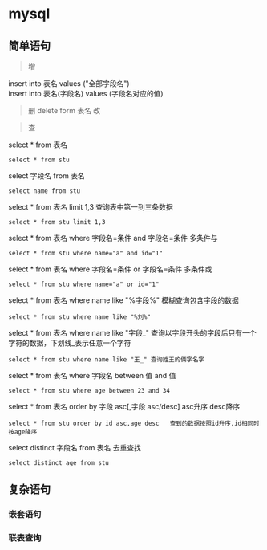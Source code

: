 # mysql


## 简单语句

>增

insert into 表名 values ("全部字段名")<br>
insert into 表名(字段名) values (字段名对应的值)

>删
delete form 表名
>改

>查

select * from 表名<br>
```MYSQL
select * from stu
```
select 字段名 from 表名<br>
```MYSQL
select name from stu
```
select * from 表名 limit 1,3 查询表中第一到三条数据 <br>
```MYSQL
select * from stu limit 1,3
```
select * from 表名 where 字段名=条件  and  字段名=条件 多条件与<br>
```MYSQL
select * from stu where name="a" and id="1"
```
select * from 表名 where 字段名=条件  or  字段名=条件 多条件或<br>
```MYSQL
select * from stu where name="a" or id="1"
```
select * from 表名 where name like "%字段%" 模糊查询包含字段的数据<br>
```MYSQL
select * from stu where name like "%刘%"
```
select * from 表名 where name like "字段_" 查询以字段开头的字段后只有一个字符的数据，下划线_表示任意一个字符
```MYSQL
select * from stu where name like "王_" 查询姓王的俩字名字
```
select * from 表名 where 字段名 between 值 and 值
```MYSQL
select * from stu where age between 23 and 34 
```
select * from 表名 order by 字段 asc[,字段 asc/desc]    asc升序 desc降序
```MYSQL
select * from stu order by id asc,age desc   查到的数据按照id升序,id相同时按age降序
```
select distinct 字段名 from 表名  去重查找
```MYSQL
select distinct age from stu 
```

## 复杂语句
### 嵌套语句


### 联表查询